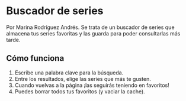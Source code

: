 
# Buscador de series

Por Marina Rodríguez Andrés.
Se trata de un buscador de series que almacena tus series favoritas y las guarda para poder consultarlas más tarde. 

## Cómo funciona

1. Escribe una palabra clave para la búsqueda.
2. Entre los resultados, elige las series que más te gusten.
3. Cuando vuelvas a la página ¡las seguirás teniendo en favoritos!
4. Puedes borrar todos tus favoritos (y vaciar la cache).


